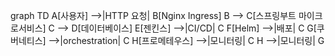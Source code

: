 graph TD 
	A[사용자] -->|HTTP 요청| B[Nginx Ingress] 
	B --> C[스프링부트 마이크로서비스] 
	C --> D[데이터베이스] 
	E[젠킨스] -->|CI/CD| C 
	F[Helm] -->|배포| C 
	G[쿠버네티스] -->|orchestration| C 
	H[프로메테우스] -->|모니터링| C 
	H -->|모니터링| G